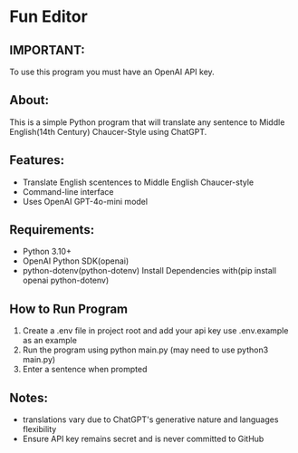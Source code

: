 # Fun Editor

## IMPORTANT:
To use this program you must have an OpenAI API key.

## About:
This is a simple Python program that will translate any sentence to Middle English(14th Century) Chaucer-Style using ChatGPT.

## Features:
 * Translate English scentences to Middle English Chaucer-style
 * Command-line interface
 * Uses OpenAI GPT-4o-mini model

## Requirements:
 * Python 3.10+
 * OpenAI Python SDK(openai)
 * python-dotenv(python-dotenv)
   Install Dependencies with(pip install openai python-dotenv)

## How to Run Program
 1. Create a .env file in project root and add your api key use .env.example as an example
 2. Run the program using python main.py (may need to use python3 main.py)
 3. Enter a sentence when prompted

## Notes:
 * translations vary due to ChatGPT's generative nature and languages flexibility
 * Ensure API key remains secret and is never committed to GitHub
